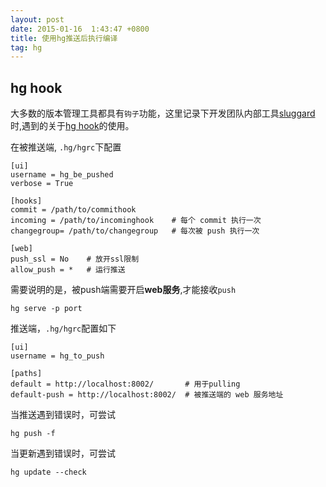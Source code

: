 ```yaml
---
layout: post
date: 2015-01-16  1:43:47 +0800
title: 使用hg推送后执行编译 
tag: hg
---
```


## hg hook
大多数的版本管理工具都具有`钩子`功能，这里记录下开发团队内部工具[sluggard](https://github.com/chenyakun/sluggard "github repo")时,遇到的关于[hg hook](http://www.selenic.com/mercurial/hgrc.5.html#hooks)的使用。

在被推送端, `.hg/hgrc`下配置

	[ui]
	username = hg_be_pushed
	verbose = True

	[hooks]
	commit = /path/to/commithook
	incoming = /path/to/incominghook    # 每个 commit 执行一次
	changegroup= /path/to/changegroup   # 每次被 push 执行一次

	[web]
	push_ssl = No    # 放开ssl限制
	allow_push = *   # 运行推送

需要说明的是，被push端需要开启**web服务**,才能接收`push`

	hg serve -p port

推送端，`.hg/hgrc`配置如下

	[ui]
	username = hg_to_push

	[paths]
	default = http://localhost:8002/       # 用于pulling
	default-push = http://localhost:8002/  # 被推送端的 web 服务地址


当推送遇到错误时，可尝试

	hg push -f

当更新遇到错误时，可尝试

	hg update --check











